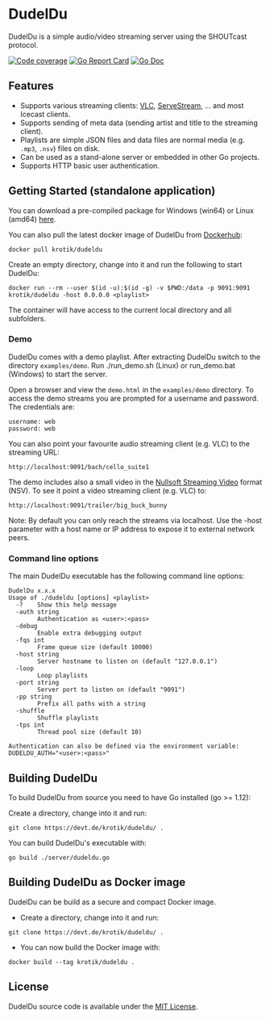 DudelDu
=======
DudelDu is a simple audio/video streaming server using the SHOUTcast protocol.

<p>
<a href="https://void.devt.de/pub/dudeldu/coverage.txt"><img src="https://void.devt.de/pub/dudeldu/test_result.svg" alt="Code coverage"></a>
<a href="https://goreportcard.com/report/devt.de/krotik/dudeldu">
<img src="https://goreportcard.com/badge/devt.de/krotik/dudeldu?style=flat-square" alt="Go Report Card"></a>
<a href="https://godoc.org/devt.de/krotik/dudeldu">
<img src="https://godoc.org/devt.de/krotik/dudeldu?status.svg" alt="Go Doc"></a>
</p>

Features
--------
- Supports various streaming clients: <a href="http://www.videolan.org/vlc/download-windows.en_GB.html">VLC</a>, <a href="https://play.google.com/store/apps/details?id=net.sourceforge.servestream">ServeStream</a>,  ... and most Icecast clients.
- Supports sending of meta data (sending artist and title to the streaming client).
- Playlists are simple JSON files and data files are normal media (e.g. `.mp3`, `.nsv`) files on disk.
- Can be used as a stand-alone server or embedded in other Go projects.
- Supports HTTP basic user authentication.

Getting Started (standalone application)
----------------------------------------
You can download a pre-compiled package for Windows (win64) or Linux (amd64) [here](https://void.devt.de/pub/dudeldu).

You can also pull the latest docker image of DudelDu from [Dockerhub](https://hub.docker.com/r/krotik/dudeldu):
```
docker pull krotik/dudeldu
```

Create an empty directory, change into it and run the following to start DudelDu:
```
docker run --rm --user $(id -u):$(id -g) -v $PWD:/data -p 9091:9091 krotik/dudeldu -host 0.0.0.0 <playlist>
```
The container will have access to the current local directory and all subfolders.

### Demo

DudelDu comes with a demo playlist. After extracting DudelDu switch to the directory `examples/demo`. Run ./run_demo.sh (Linux) or run_demo.bat (Windows) to start the server.

Open a browser and view the `demo.html` in the `examples/demo` directory. To access the demo streams you are prompted for a username and password. The credentials are:
```
username: web
password: web
```
You can also point your favourite audio streaming client (e.g. VLC) to the streaming URL:
```
http://localhost:9091/bach/cello_suite1
```
The demo includes also a small video in the [Nullsoft Streaming Video](https://en.wikipedia.org/wiki/Nullsoft_Streaming_Video) format (NSV). To see it point a video streaming client (e.g. VLC) to:
```
http://localhost:9091/trailer/big_buck_bunny
```
Note: By default you can only reach the streams via localhost. Use the -host parameter with a host name or IP address to expose it to external network peers.

### Command line options
The main DudelDu executable has the following command line options:
```
DudelDu x.x.x
Usage of ./dudeldu [options] <playlist>
  -?	Show this help message
  -auth string
    	Authentication as <user>:<pass>
  -debug
    	Enable extra debugging output
  -fqs int
    	Frame queue size (default 10000)
  -host string
    	Server hostname to listen on (default "127.0.0.1")
  -loop
    	Loop playlists
  -port string
    	Server port to listen on (default "9091")
  -pp string
    	Prefix all paths with a string
  -shuffle
    	Shuffle playlists
  -tps int
    	Thread pool size (default 10)

Authentication can also be defined via the environment variable: DUDELDU_AUTH="<user>:<pass>"
```

Building DudelDu
----------------
To build DudelDu from source you need to have Go installed (go >= 1.12):

Create a directory, change into it and run:
```
git clone https://devt.de/krotik/dudeldu/ .
```

You can build DudelDu's executable with:
```
go build ./server/dudeldu.go
```

Building DudelDu as Docker image
--------------------------------
DudelDu can be build as a secure and compact Docker image.

- Create a directory, change into it and run:
```
git clone https://devt.de/krotik/dudeldu/ .
```

- You can now build the Docker image with:
```
docker build --tag krotik/dudeldu .
```

License
-------
DudelDu source code is available under the [MIT License](/LICENSE).
